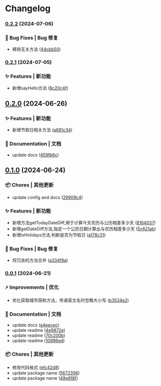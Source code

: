 # Changelog

### [0.2.2](https://github.com/hacxy/chinese-kits/compare/v0.2.1...v0.2.2) (2024-07-06)


### 🐛 Bug Fixes | Bug 修复

* 移除无关方法 ([44cbb50](https://github.com/hacxy/chinese-kits/commit/44cbb5026b6428bfc79acda3a601bb0c94d5a5de))

### [0.2.1](https://github.com/hacxy/chinese-kits/compare/v0.2.0...v0.2.1) (2024-07-05)


### ✨ Features | 新功能

* 新增sayHello方法 ([8c20c4f](https://github.com/hacxy/chinese-kits/commit/8c20c4fa2b3a60bcd51d7d00eb45e7fd5cbb22af))

## [0.2.0](https://github.com/hacxy/chinese-kits/compare/v0.1.0...v0.2.0) (2024-06-26)


### ✨ Features | 新功能

* 新增节假日相关方法 ([a681c34](https://github.com/hacxy/chinese-kits/commit/a681c346e928509daa8553fdd260fd31fe2b30cc))


### 📝 Documentation | 文档

* update docs ([459fb6c](https://github.com/hacxy/chinese-kits/commit/459fb6cd47bfa41d1607e6453c4c5c62947fd541))

## [0.1.0](https://github.com/hacxy/chinese-kits/compare/v0.0.1...v0.1.0) (2024-06-24)


### 📦 Chores | 其他更新

* update config and docs ([29909c4](https://github.com/hacxy/chinese-kits/commit/29909c4ad8eb6617724f792e718a234cb4c5c5b7))


### ✨ Features | 新功能

* 新增方法getTodayDateDiff,用于计算今天农历与公历相差多少天 ([8164037](https://github.com/hacxy/chinese-kits/commit/81640371fe3eda2dd06dfaa6ae4bdc7f399242c2))
* 新增getDateDiff方法,指定一个公历日期计算出与农历相差多少天 ([5c621ab](https://github.com/hacxy/chinese-kits/commit/5c621ab0a6cec1eb5e94454c7b7c22a7620aec4b))
* 新增isHolidays方法,判断是否为节假日 ([a178c31](https://github.com/hacxy/chinese-kits/commit/a178c31fd24c25fd32d757bec4b6cd200bee6856))


### 🐛 Bug Fixes | Bug 修复

* 将冗余的方法合并 ([a334f9a](https://github.com/hacxy/chinese-kits/commit/a334f9a335106e2144c7ec37c5c9d1bd957e0233))

### [0.0.1](https://github.com/hacxy/chinese-kits/compare/v1.1.2...v0.0.1) (2024-06-21)

### ⚡ Improvements | 优化

- 优化获取城市简称方法，传递英文名时忽略大小写 ([b3534e2](https://github.com/hacxy/chinese-kits/commit/b3534e2de0875ebe77524d596c21a3fc2465533d))

### 📝 Documentation | 文档

- update docs ([a4eecec](https://github.com/hacxy/chinese-kits/commit/a4eececeb1aab6545e4a0be71bf95e58fe061ae7))
- update readme ([4e9872e](https://github.com/hacxy/chinese-kits/commit/4e9872e18c564163d5353b6a33d4fdf099c62c82))
- update readme ([70c200b](https://github.com/hacxy/chinese-kits/commit/70c200bf8cab094f8797ede34d60fdb54d34b00a))
- update readme ([10996ed](https://github.com/hacxy/chinese-kits/commit/10996ed487660b44fdd2d22aad97b0eba041a2dd))

### 📦 Chores | 其他更新

- 修改代码格式 ([efc42d8](https://github.com/hacxy/chinese-kits/commit/efc42d8b553e277186b962b1d5d298d7f4929866))
- update package name ([5672356](https://github.com/hacxy/chinese-kits/commit/567235686d8b3eea510755f8c2dc65abd2734861))
- update package name ([49e6f8f](https://github.com/hacxy/chinese-kits/commit/49e6f8f01f8481c0a00e21902b1dd967b6160bdd))